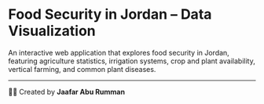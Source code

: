 # Food Security in Jordan – Data Visualization

An interactive web application that explores food security in Jordan, featuring agriculture statistics, irrigation systems, crop and plant availability, vertical farming, and common plant diseases.

---

👨‍💻 Created by **Jaafar Abu Rumman**
